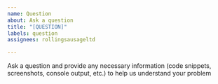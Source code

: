 ```yaml
---
name: Question
about: Ask a question
title: "[QUESTION]"
labels: question
assignees: rollingsausageltd

---
```


Ask a question and provide any necessary information (code snippets, screenshots, console output, etc.) to help us understand your problem
